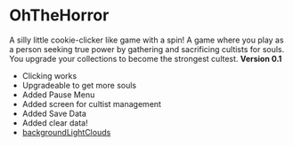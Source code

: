 # OhTheHorror
A silly little cookie-clicker like game with a spin! 
A game where you play as a person seeking true power by gathering and sacrificing cultists for souls. You upgrade your collections to become the strongest cultest.
**Version 0.1**
- Clicking works
- Upgradeable to get more souls
- Added Pause Menu
- Added screen for cultist management
- Added Save Data
- Added clear data!
- [backgroundLightClouds](https://user-images.githubusercontent.com/98774992/161327208-fa68d38e-3261-4f60-aa57-f4162b612dd3.gif)
